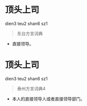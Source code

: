 # 顶头上司
dien3 teu2 shan6 sz1
> 东台方言词典
- 直接领导。

# 顶头上司
dien3 teu2 shan6 sz1
> 泰州方言词典4
- 本人的直接领导人或者直接领导部门。
